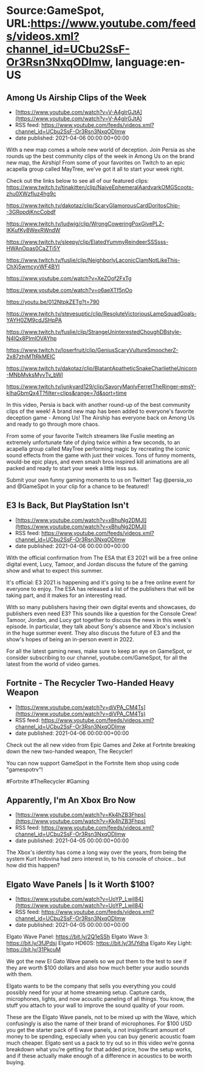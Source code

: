# Source:GameSpot, URL:https://www.youtube.com/feeds/videos.xml?channel_id=UCbu2SsF-Or3Rsn3NxqODImw, language:en-US

## Among Us Airship Clips of the Week
 - [https://www.youtube.com/watch?v=V-A4gIrGJtA](https://www.youtube.com/watch?v=V-A4gIrGJtA)
 - RSS feed: https://www.youtube.com/feeds/videos.xml?channel_id=UCbu2SsF-Or3Rsn3NxqODImw
 - date published: 2021-04-06 00:00:00+00:00

With a new map comes a whole new world of deception. Join Persia as she rounds up the best community clips of the week in Among Us on the brand new map, the Airship! From some of your favorites on Twitch to an epic acapella group called MayTree, we've got it all to start your week right.

Check out the links below to see all of our featured clips:
https://www.twitch.tv/tinakitten/clip/NaiveEphemeralAardvarkOMGScoots-zhu0XWzfluz4hg9c

https://www.twitch.tv/dakotaz/clip/ScaryGlamorousCardDoritosChip--3GRopdjKncCobdf

https://www.twitch.tv/ludwig/clip/WrongCoweringPoxGivePLZ-lKKufKy8WexRWndW

https://www.twitch.tv/sleepy/clip/ElatedYummyReindeerSSSsss-HWAnOpas0CaZTi5Y

https://www.twitch.tv/fuslie/clip/NeighborlyLaconicClamNotLikeThis-ChXj5wmcyvWF4BYl

https://www.youtube.com/watch?v=XeZOof2FxTg

https://www.youtube.com/watch?v=o6aeXTf5nOo

https://youtu.be/012NtpkZETg?t=790

https://www.twitch.tv/stevesuptic/clip/ResoluteVictoriousLampSquadGoals-YAYH0ZM9cdJSHpPA

https://www.twitch.tv/fuslie/clip/StrangeUninterestedChoughDBstyle-N4lQx8PImlOVAYhp

https://www.twitch.tv/loserfruit/clip/GeniusScaryVultureSmoocherZ-2x87zhjMTtRkMEIC

https://www.twitch.tv/dakotaz/clip/BlatantApatheticSnakeCharlietheUnicorn-MNbMyksMyvTv_bWI

https://www.twitch.tv/junkyard129/clip/SavoryManlyFerretTheRinger-emsY-kIhaGbmQx4T?filter=clips&range=7d&sort=time

In this video, Persia is back with another round-up of the best community clips of the week! A brand new map has been added to everyone's favorite deception game - Among Us! The Airship has everyone back on Among Us and ready to go through more chaos.

From some of your favorite Twitch streamers like Fuslie meeting an extremely unfortunate fate of dying twice within a few seconds, to an acapella group called MayTree performing magic by recreating the iconic sound effects from the game with just their voices. Tons of funny moments, would-be epic plays, and even smash bros inspired kill animations are all packed and ready to start your week a little less sus. 

Submit your own funny gaming moments to us on Twitter! Tag @persia_xo and @GameSpot in your clip for a chance to be featured!

## E3 Is Back, But PlayStation Isn't
 - [https://www.youtube.com/watch?v=xBhuNg2DMJI](https://www.youtube.com/watch?v=xBhuNg2DMJI)
 - RSS feed: https://www.youtube.com/feeds/videos.xml?channel_id=UCbu2SsF-Or3Rsn3NxqODImw
 - date published: 2021-04-06 00:00:00+00:00

With the official confirmation from The ESA that E3 2021 will be a free online digital event, Lucy, Tamoor, and Jordan discuss the future of the gaming show and what to expect this summer. 

It's official: E3 2021 is happening and it's going to be a free online event for everyone to enjoy. The ESA has released a list of the publishers that will be taking part, and it makes for an interesting read.

With so many publishers having their own digital events and showcases, do publishers even need E3? This sounds like a question for the Console Crew! Tamoor, Jordan, and Lucy got together to discuss the news in this week's episode. In particular, they talk about Sony's absence and Xbox's inclusion in the huge summer event. They also discuss the future of E3 and the show's hopes of being an in-person event in 2022.

For all the latest gaming news, make sure to keep an eye on GameSpot, or consider subscribing to our channel, youtube.com/GameSpot, for all the latest from the world of video games.

## Fortnite - The Recycler Two-Handed Heavy Weapon
 - [https://www.youtube.com/watch?v=diVPA_CM4Ts](https://www.youtube.com/watch?v=diVPA_CM4Ts)
 - RSS feed: https://www.youtube.com/feeds/videos.xml?channel_id=UCbu2SsF-Or3Rsn3NxqODImw
 - date published: 2021-04-06 00:00:00+00:00

Check out the all new video from Epic Games and Zeke at Fortnite breaking down the new two-handed weapon, The Recycler! 

You can now support GameSpot in the Fortnite Item shop using code "gamespotrv"! 

#Fortnite #TheRecycler #Gaming

## Apparently, I'm An Xbox Bro Now
 - [https://www.youtube.com/watch?v=Kk4hZB3Fhps](https://www.youtube.com/watch?v=Kk4hZB3Fhps)
 - RSS feed: https://www.youtube.com/feeds/videos.xml?channel_id=UCbu2SsF-Or3Rsn3NxqODImw
 - date published: 2021-04-05 00:00:00+00:00

The Xbox's identity has come a long way over the years, from being the system Kurt Indovina had zero interest in, to his console of choice... but how did this happen?

## Elgato Wave Panels | Is it Worth $100?
 - [https://www.youtube.com/watch?v=UoYP_Lwil84](https://www.youtube.com/watch?v=UoYP_Lwil84)
 - RSS feed: https://www.youtube.com/feeds/videos.xml?channel_id=UCbu2SsF-Or3Rsn3NxqODImw
 - date published: 2021-04-05 00:00:00+00:00

Elgato Wave Panel: https://bit.ly/2Q1eSSh
Elgato Wave 3: https://bit.ly/3fJPdsj
Elgato HD60S: https://bit.ly/3fJYdha
Elgato Key Light: https://bit.ly/31PkcuM

We got the new El Gato Wave panels so we put them to the test to see if they are worth $100 dollars and also how much better your audio sounds with them.

Elgato wants to be the company that sells you everything you could possibly need for your at home streaming setup. Capture cards, microphones, lights, and now acoustic paneling of all things. You know, the stuff you attach to your wall to improve the sound quality of your room.

These are the Elgato Wave panels, not to be mixed up with the Wave, which confusingly is also the name of their brand of microphones. For $100 USD you get the starter pack of 6 wave panels, a not insignificant amount of money to be spending, especially when you can buy generic acoustic foam much cheaper. Elgato sent us a pack to try out so in this video we’re gonna breakdown what you’re getting for that added price, how the setup works, and if these actually make enough of a difference in acoustics to be worth buying.

